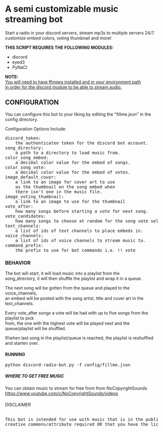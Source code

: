 # A semi customizable music streaming bot


Start a radio in your discord servers, stream mp3s to multiple servers 24/7 \
customize embed colors, voting thumbnail and more!

<b>THIS SCRIPT REQUIRES THE FOLLOWING MODULES:</b>

<ul>
	<li>discord</li>
	<li>eyed3</li>
	<li>PyNaCl</li>
</ul>

<b>NOTE:</b> \
[You will need to have ffmpeg installed and in your environment path \
in order for the discord module to be able to stream audio.](https://www.thewindowsclub.com/how-to-install-ffmpeg-on-windows-10)


## CONFIGURATION

You can configure this bot to your liking by editing
the "fillme.json" in the config directory.

Configuration Options Include:
<pre>
discord_token:	
	the authenticaten token for the discord bot account.
song_directory:
	a path to a directory to load music from.
color_song_embed:
	a decimal color value for the embed of songs.
color_song_vote:
	a decimal color value for the embed of votes.
image_default_cover: 
	a link to an image for cover art to use
	as the thumbnail on the song embed when 
	there isn't one in the music file.
image_voting_thumbnail:
	a link to an image to use for the thumbnail
vote_after:
	how many songs before starting a vote for next song.
vote_candidates:
	how many songs to choose at random for the song vote selection.
text_channels:
	a list of ids of text channels to place embeds in.
voice_channels:
	a list of ids of voice channels to stream music to.
command_prefix:
	the prefix to use for bot commands i.e. !! vote
</pre>



### BEHAVIOR

The bot will start, it will load music into a playlist from the \
song_directory, it will then shuffle the playlist and wrap it in a queue.

The next song will be gotten from the queue and played to the voice_channels, \
an embed will be posted with the song artist, title and cover art in the text_channels.


Every vote_after songs a vote will be had with up to five songs from the playlist to pick \
from, the one with the highest vote will be played next and the queue/playlist will be shuffled.

If/when last song in the playlist/queue is reached, the playlist is reshuffled and starten over.

#### RUNNING



<pre>
python discord-radio-bot.py -f config/fillme.json
</pre>



##### WHERE TO GET FREE MUSIC

You can obtain music to stream for free from from NoCopyrightSounds \
https://www.youtube.com/c/NoCopyrightSounds/videos

###### DISCLAIMER
<pre>
This bot is intended for use with music that is in the public domain,
creative commons/attribute required OR that you have the licensing to stream!
</pre>
